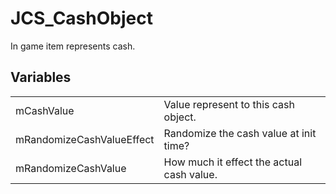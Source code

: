 # JCS_CashObject

In game item represents cash.


## Variables

<table>
  <tr>
    <td>mCashValue</td>
    <td>Value represent to this cash object.</td>
  </tr>
  <tr>
    <td>mRandomizeCashValueEffect</td>
    <td>Randomize the cash value at init time?</td>
  </tr>
  <tr>
    <td>mRandomizeCashValue</td>
    <td>How much it effect the actual cash value.</td>
  </tr>
</table>
